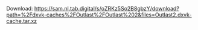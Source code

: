 Download: https://sam.nl.tab.digital/s/oZRKz5So2B8gbzY/download?path=%2Fdxvk-caches%2FOutlast%2FOutlast%202&files=Outlast2.dxvk-cache.tar.xz

